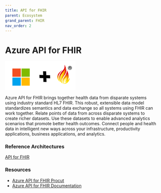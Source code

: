 ```yaml
---
title: API for FHIR
parent: Ecosystem
grand_parent: FHIR
nav_order: 2
---
```


# Azure API for FHIR 

![Microsoft and FHIR](/assets/images/msft-fhir.png)

Azure API for FHIR brings together health data from disparate systems using industry standard HL7 FHIR. This robust, extensible data model standardizes semantics and data exchange so all systems using FHIR can work together.  Relate points of data from across disparate systems to create richer datasets. Use these datasets to enable advanced analytics scenarios that promote better health outcomes. Connect people and health data in intelligent new ways across your infrastructure, productivity applications, business applications, and analytics.

### Reference Architectures 
[API for FHIR](site/Architectures-FHIR.html)

### Resources 
- [Azure API for FHIR Procut](https://azure.microsoft.com/en-us/services/azure-api-for-fhir/)
- [Azure API for FHIR Documentation](https://docs.microsoft.com/en-us/azure/healthcare-apis/)

